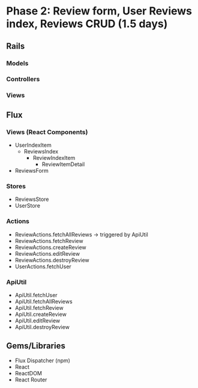 # Phase 2: Review form, User Reviews index, Reviews CRUD (1.5 days)

## Rails
### Models

### Controllers

### Views

## Flux
### Views (React Components)
* UserIndexItem
  - ReviewsIndex
    - ReviewIndexItem
      - ReviewItemDetail
* ReviewsForm

### Stores
* ReviewsStore
* UserStore

### Actions
* ReviewActions.fetchAllReviews -> triggered by ApiUtil
* ReviewActions.fetchReview
* ReviewActions.createReview
* ReviewActions.editReview
* ReviewActions.destroyReview
* UserActions.fetchUser

### ApiUtil
* ApiUtil.fetchUser
* ApiUtil.fetchAllReviews
* ApiUtil.fetchReview
* ApiUtil.createReview
* ApiUtil.editReview
* ApiUtil.destroyReview

## Gems/Libraries
* Flux Dispatcher (npm)
* React
* ReactDOM
* React Router
